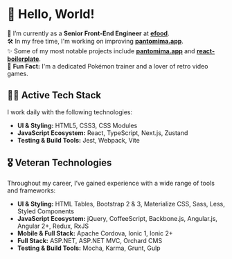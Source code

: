 # 👋 Hello, World!

💼 I’m currently as a **Senior Front-End Engineer** at **[efood](https://www.e-food.gr)**.  
🛠️ In my free time, I'm working on improving **[pantomima.app](https://pantomima.app)**.  
✨ Some of my most notable projects include **[pantomima.app](https://pantomima.app)** and **[react-boilerplate](https://github.com/georgeroubie/react-boilerplate)**.  
🎉 **Fun Fact:** I'm a dedicated Pokémon trainer and a lover of retro video games.

## 👨‍💻 Active Tech Stack  
I work daily with the following technologies:  
- **UI & Styling:** HTML5, CSS3, CSS Modules
- **JavaScript Ecosystem:** React, TypeScript, Next.js, Zustand
- **Testing & Build Tools:** Jest, Webpack, Vite  

## 🎖 Veteran Technologies  
Throughout my career, I’ve gained experience with a wide range of tools and frameworks:  
- **UI & Styling:** HTML Tables, Bootstrap 2 & 3, Materialize CSS, Sass, Less, Styled Components  
- **JavaScript Ecosystem:** jQuery, CoffeeScript, Backbone.js, Angular.js, Angular 2+, Redux, RxJS  
- **Mobile & Full Stack:** Apache Cordova, Ionic 1, Ionic 2+
- **Full Stack:** ASP.NET, ASP.NET MVC, Orchard CMS
- **Testing & Build Tools:** Mocha, Karma, Grunt, Gulp
